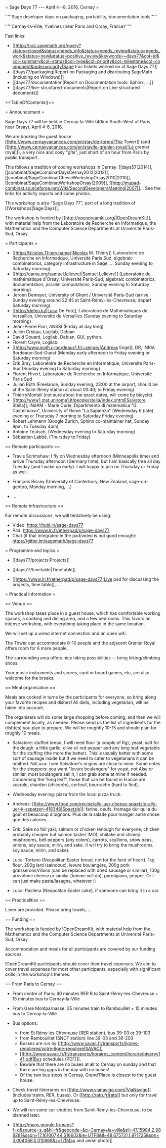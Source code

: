 = Sage Days 77 --- April 4--8, 2016, Cernay =

'''''Sage developer days on packaging, portability, documentation tools'''''

'''''Cernay-la-Ville, Yvelines (near Paris and Orsay, France)'''''

Fast links:

 * [[http://trac.sagemath.org/query?status=closed&status=needs_info&status=needs_review&status=needs_work&status=new&status=positive_review&keywords=~days77&col=id&col=summary&col=status&col=type&col=priority&col=milestone&col=component&order=priority|Sage trac tickets worked on at Sage Days 77]]
 * [[days77/packaging|Report on Packaging and distributing SageMath (including on Windows)]]
 * [[days77/documentation|Report on Documentation tools: Sphinx, ...]]
 * [[days77/live-structured-documents|Report on Live structured documents]]
    

<<TableOfContents()>>

= Announcement =

Sage Days 77 will be held in Cernay-la-Ville (40km South-West of Paris, near Orsay), April 4-8, 2016.

We are booking the guest house
[[http://www.cernayvacances.com/en/stay/de-toren/|The Tower]] (and
[[http://www.cernayvacances.com/en/stay/le-grenier-royal/|Le grenier royal]]),
a very nice and cosy "gîte", just short of an hour from Paris by public transport.

This follows a tradition of coding workshops in Cernay:
[[days57|2014]],
[[combinat/SageCombinatDaysCernay2012|2012]],
[[combinat/SageCombinatChevieWorkshopOrsay2010|2010]],
[[combinat/SageCombinatWorkshopOrsay|2009]], 
[[http://mupad-combinat.sourceforge.net/Wiki/SecondDevelopersMeeting|2007]]...
See the links for activity reports and some photos.

This workshop is also "Sage Days 77", part of a long tradition of [[Workshops|Sage Days]].

The workshop is funded by [[http://opendreamkit.org/|OpenDreamKit]], with material help
from the Laboratoire de Recherche en Informatique, the Mathematics and the Computer Science Departments at Université Paris-Sud, Orsay.

= Participants =

 * [[http://Nicolas.Thiery.name/|Nicolas M. Thiéry]] (Laboratoire de Recherche en Informatique, Université Paris Sud, algebraic combinatorics, category infrastructure in Sage, ... Sunday evening to Saturday morning)
 * [[http://carva.org/samuel.lelievre/|Samuel Lelièvre]] (Laboratoire de mathématique d'Orsay, Université Paris-Sud, algebraic combinatorics, documentation, parallel computations, Sunday evening to Saturday morning)
 * Jeroen Demeyer, University of Ghent / Université Paris-Sud (arrive Sunday evening around 22:45 at Saint-Rémy-lès-Chevreuse; depart Saturday morning)
 * [[http://defeo.lu/|Luca De Feo]], Laboratoire de Mathématiques de Versailles, Université de Versailles (Sunday evening to Saturday morning)
 * Jean-Pierre Flori, ANSSI (Friday all day long) 
 * Julien Cristau, Logilab, Debian
 * David Douard, Logilab, Debian, GUI, python.
 * Florent Cayré, Logilab.
 * [[http://www.math.u-bordeaux1.fr/~aenge/|Andreas Enge]], DR, INRIA Bordeaux–Sud-Ouest (Monday early afternoon to Friday evening or Saturday morning)
 * Erik Bray, Laboratoire de Recherche en Informatique, Université Paris-Sud (Sunday evening to Saturday morning)
 * Florent Hivert, Laboratoire de Recherche en Informatique, Université Paris Sud
 * Julian Rüth (Freelance, Sunday evening, 23:00 at the airport, should be at the Saint-Rémy station at about 00:40; to Friday evening)
 * ThierryMonteil (not sure about the exact dates, will come by bicycle).
 * [[http://www1.mat.uniroma1.it/people/stella/index.shtml|Salvatore Stella]], INdAM - Marie Curie, Dipartimento di matematica "G. Castelnuovo", University of Rome "La Sapienza" (Wednesday 6 (late) evening or Thursday 7 morning to Saturday Friday evening)
 * Robert Lehmann (Google Zurich, Sphinx co-maintainer hat, Sunday 9pm, to Tuesday 4pm)
 * Antoine Teutsch, (Wednesday evening to Saturday morning)
 * Sébastien Labbé, (Thursday to Friday)

== Remote participants ==

 * Travis Scrimshaw: I fly on Wednesday afternoon (Minneapolis time) and arrive Thursday afternoon (Germany time), but I am basically free all day Tuesday (and I wake up early). I will happy to join on Thursday or Friday as well.

 * François Bissey (University of Canterbury, New Zealand, sage-on-gentoo, Monday morning, ...)
 * ...

== Remote infrastructure ==

For remote discussions, we will tentatively be using:

 * Video: https://hubl.in/sage-days77
 * Pad: https://www.lri.fr/etherpad/p/sage-days77
 * Chat (if that integrated in the pad/video is not good enough): https://gitter.im/sagemath/sage-days77

= Programme and topics =

 * [[days77/projects|Projects]]
 * [[days77/timetable|Timetable]]

 * [[https://www.lri.fr/etherpad/p/sage-days77|Live pad for discussing the projects, time table]], ...

= Practical information =

== Venue ==

The workshop takes place in a guest house, which has comfortable working spaces,
a cooking and dining area, and a few bedrooms. This favors an intense workshop,
with everything taking place in the same location.

We will set up a wired internet connection and an open wifi.

The Tower can accommodate 8-10 people and the adjacent
Grenier Royal offers room for 6 more people.

The surrounding area offers nice hiking possibilities -- bring hiking/climbing shoes.

Your music instruments and scores, card or board games, etc, are also welcome for the breaks.

== Meal organisation ==

Meals are cooked in turns by the participants for everyone, so bring along your
favorite recipes and dishes! All diets, including vegetarian, will be taken into
account.

The organizers will do some large shopping before coming, and then we will complement locally, as needed. Please send us
the list of ingredients for the dish(es) you plan to prepare. We will be roughtly 10-15 and should plan for roughly 10 meals.

- Salvatore: stuffed bread, I will need flour (a couple of Kg), yeast, salt for the dough; a little garlic, olive oil red
pepper and any long leaf vegetable for the stuffing (the more the better). This is usually better with some sort of sausage inside but if we need to cater to vegetarians it can be omitted. NdLuca: I see Salvatore's origins are close to mine. Some notes for the shoppers: you want "levure boulangère" for yeast, not Alsa or similar, most boulangers sell it, I can grab some at mine if needed. Concerning the "long leaf", those that can be found in France are scarole, chardon (chicorée), cerfeuil, bourrache (hard to find).

- Wednesday evening: pizza from the local pizza truck.

- Andreas:  [[http://www.food.com/recipe/allg-uer-cheese-spaetzle-allg-uer-k-sspatzen-418348|Spaetzle]]:
  farine, oeufs, fromage dur qui a du goût et beaucoup d'oignons. Plus
  de la salade pour manger autre chose que des calories...

- Erik: Sake no foil yaki; salmon or chicken (enough for everyone; chicken probably cheaper but salmon tastier IMO), shiitake and shimeji mushrooms, bell peppers (any colors), carrots, scallions, snow peas, onions, soy sauce, mirin, and sake.  (I will try to bring the mushrooms, soy sauce, mirin, and sake).

- Luca: Tortano (Neapolitan Easter bread, not for the faint of heart). 1kg flour, 200g lard (saindoux), levure boulangère, 200g pork graisserons/rillons (can be replaced with dried sausage or similar), 100g provolone cheese or similar (tomme will do), parmigiano, pepper. Or I can just make pasta/lasagna, whatever :)

- Luca: Pastiera (Neapolitan Easter cake), if someone can bring it in a car.


== Practicalities ==

Linen are provided. Please bring towels, ...

== Funding ==

The workshop is funded by !OpenDreamKit, with material help from
the Mathematics and the Computer Science Departments at Université Paris-Sud, Orsay.

Accommodation and meals for all participants are covered by our funding sources.

!OpenDreamKit participants should cover their travel expenses.
We aim to cover travel expenses for most other participants,
especially with significant skills in the workshop's themes.

== From Paris to Cernay ==

 * From centre of Paris: 40 minutes RER B to Saint-Rémy-les-Chevreuse + 15 minutes bus to Cernay-la-Ville
 * From Gare Montparnasse: 35 minutes train to Rambouillet + 15 minutes bus to Cernay-la-Ville

 * Bus options:
    * from St Rémy les Chevreuse (RER station), bus 39-03 or 39-103
    * from Rambouillet (SNCF station) line 39-03 and 39-203
    * Busses are run by [[http://www.savac.fr/transports/lignes-regulieres/votre-ligne-reguliere|SAVAC]]
    * [[http://www.savac.fr/fr/transports/horaires_content/horaire/hiveryv141.pdf|Bus schedules (PDF)]].
    * Beware that there are no buses at all to Cernay on sunday and that there are big gaps in the day with no buses!
    * Of the two bus stops in Cernay, Grand'Place is closest to the guest house.

 * Check travel itineraries on [[http://www.vianavigo.com/|ViaNavigo]] (includes trains, RER, buses).
   Or [[http://ratp.fr|ratp]] but only for travel up to Saint-Rémy-les-Chevreuse.

 * We will run some car shuttles from Saint-Rémy-les-Chevreuse, to be planned later.

 * [[http://maps.google.fr/maps?f=q&source=s_q&hl=fr&geocode=&q=Cernay+la+ville&sll=47.15984,2.988281&sspn=17.161007,44.516602&ie=UTF8&ll=48.675731,1.971735&spn=0.004066,0.010868&z=17|Map and aerial photo]]
